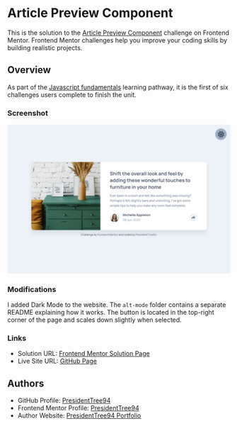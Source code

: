 # Article Preview Component
This is the solution to the [Article Preview Component](https://www.frontendmentor.io/challenges/article-preview-component-dYBN_pYFT) challenge on Frontend Mentor. Frontend Mentor challenges help you improve your coding skills by building realistic projects. 

## Overview
As part of the [Javascript fundamentals](https://www.frontendmentor.io/learning-paths) learning pathway, it is the first of six challenges users complete to finish the unit.

### Screenshot
![Screenshot of desktop version](images/screenshot.png)

### Modifications
I added Dark Mode to the website. The `alt-mode` folder contains a separate README explaining how it works. The button is located in the top-right corner of the page and scales down slightly when selected.

### Links
- Solution URL: [Frontend Mentor Solution Page](https://www.frontendmentor.io/solutions/article-preview-component-DBye-Mj1xW)
- Live Site URL: [GitHub Page](https://presidenttree94.github.io/article-preview-component/)

## Authors
- GitHub Profile: [PresidentTree94](https://github.com/PresidentTree94)
- Frontend Mentor Profile: [PresidentTree94](https://www.frontendmentor.io/profile/PresidentTree94)
- Author Website: [PresidentTree94 Portfolio](https://presidenttree94.github.io/project-portfolio/)
